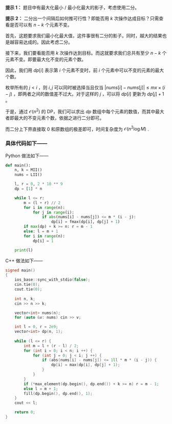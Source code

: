 **提示 1：** 题目中有最大化最小 / 最小化最大的影子，考虑使用二分。

**提示 2：** 二分出一个间隔后如何推可行性？即能否用 $k$ 次操作达成目标？只需查看是否可以有 $n-k$ 个元素不变。

首先，这题要求我们最小化最大值，这件事很有二分的影子。同时，越大的结果也是越容易达成的。因此考虑二分。

接下来，我们要看能否用 $k$ 次操作达到目标。而这就要求我们总共有至少 $n-k$ 个元素不变。即要最大化不变的元素个数。

因此，我们用 $dp[i]$ 表示第 $i$ 个元素不变时，前 $i$ 个元素中可以不变的元素的最大个数。

枚举所有的 $j\lt i$ ，则 $i,j$ 可以同时被选择当且仅当 $|nums[i]-nums[j]|\leq mx\times(i-j)$ ，即两者之间的数值差不过大。对于这样的 $j$ ，可以将 $dp[i]$ 更新为 $dp[j]+1$ 。

于是，通过 $\mathcal{O}(n^2)$ 的 DP，我们可以求出 $dp$ 数组中每个元素的数值，而其中最大者即最大的不变元素个数，依据之进行二分即可。

而二分上下界直接取 $0$ 和原数组的极差即可，时间复杂度为 $\mathcal{O}(n^2\log M)$ .

### 具体代码如下——

Python 做法如下——

```Python []
def main():
    n, k = MII()
    nums = LII()

    l, r = 0, 2 * 10 ** 9
    dp = [1] * n

    while l <= r:
        m = (l + r) // 2
        for i in range(n):
            for j in range(i):
                if abs(nums[i] - nums[j]) <= m * (i - j):
                    dp[i] = fmax(dp[i], dp[j] + 1)
        if max(dp) + k >= n: r = m - 1
        else: l = m + 1
        for i in range(n):
            dp[i] = 1

    print(l)
```

C++ 做法如下——

```cpp []
signed main()
{
    ios_base::sync_with_stdio(false);
    cin.tie(0);
    cout.tie(0);
    
    int n, k;
    cin >> n >> k;

    vector<int> nums(n);
    for (auto &v: nums) cin >> v;

    int l = 0, r = 2e9;
    vector<int> dp(n, 1);
    
    while (l <= r) {
        int m = l + (r - l) / 2;
        for (int i = 0; i < n; i ++) {
            for (int j = 0; j < i; j ++) {
                if (abs(nums[i] - nums[j]) <= 1ll * m * (i - j)) {
                    dp[i] = max(dp[i], dp[j] + 1);
                }
            }
        }
        if (*max_element(dp.begin(), dp.end()) + k >= n) r = m - 1;
        else l = m + 1;
        fill(dp.begin(), dp.end(), 1);
    }
    cout << l;

    return 0;
}
```
